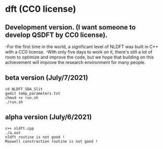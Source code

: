 # dft (CC0 license)

## Development version. (I want someone to develop QSDFT by CC0 license).
-For the first time in the world, a significant level of NLDFT was built in C++ with a CC0 license. 
-With only five days to work on it, there's still a lot of room to optimize and improve the code, but we hope that building on this achievement will improve the research environment for many people.

## beta version (July/7/2021)
	cd NLDFT_SDA_Slit
	gedit temp_parameters.txt
	chmod +x run.sh
	./run.sh

## alpha version (July/6/2021)
	c++ nldft.cpp
	./a.out
	nldft routine is not good !
	Maxwell constraction routine is not good !